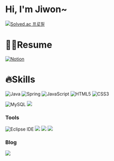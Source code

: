# Hi, I'm Jiwon~

[![Solved.ac 프로필](http://mazassumnida.wtf/api/v2/generate_badge?boj=whgmlwldnjs)](https://solved.ac/whgmlwldnjs)

# 👨‍💻Resume
<a href="https://luke-kim.notion.site/">![Notion](https://img.shields.io/badge/Notion-%23000000.svg?style=for-the-badge&logo=notion&logoColor=white)</a> 

# 🔥Skills
![Java](https://img.shields.io/badge/Java-007396.svg?&style=for-the-badge&logo=Java&logoColor=white)
![Spring](https://img.shields.io/badge/Spring-6DB33F.svg?&style=for-the-badge&logo=Spring&logoColor=white)
![JavaScript](https://img.shields.io/badge/JavaScript-F7DF1E.svg?&style=for-the-badge&logo=JavaScript&logoColor=white)
![HTML5](https://img.shields.io/badge/HTML5-E34F26.svg?&style=for-the-badge&logo=HTML5&logoColor=white)
![CSS3](https://img.shields.io/badge/CSS3-1572B6.svg?&style=for-the-badge&logo=CSS3&logoColor=white)

![MySQL](https://img.shields.io/badge/MySQL-4479A1.svg?&style=for-the-badge&logo=MySQL&logoColor=white)
<img src="https://img.shields.io/badge/mariaDB-003545?style=for-the-badge&logo=mariaDB&logoColor=white">

### Tools
![Eclipse IDE](https://img.shields.io/badge/Eclipse%20IDE-2C2255.svg?&style=for-the-badge&logo=Eclipse%20IDE&logoColor=white)
<img src="https://img.shields.io/badge/intellij%20idea-000000?style=for-the-badge&logo=intellij%20idea&logoColor=white">
<img src="https://img.shields.io/badge/androidstudio-3DDC84?style=for-the-badge&logo=androidstudio&logoColor=white">
<img src="https://img.shields.io/badge/visualstudiocode-007ACC?style=for-the-badge&logo=visualstudiocode&logoColor=white">
### Blog
<a href="https://luke-king.tistory.com/"><img src="https://img.shields.io/badge/TISTROY-FF5722?style=flat-square&logo=&logoColor=white&link=https://luke-king.tistory.com/"/></a> 


